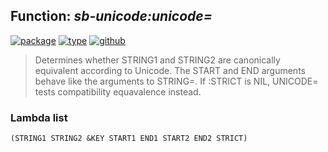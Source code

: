## Function: ***sb-unicode:unicode=***
[![package](https://img.shields.io/badge/Package-SB--UNICODE-5f9ea0.svg?style=social&colorA=999999)](../) [![type](https://img.shields.io/badge/Type-Function-5f9ea0.svg?style=social&colorA=999999)](../#function) [![github](https://img.shields.io/badge/GitHub-View_the_source-5f9ea0.svg?style=social&colorA=999999&logo=github)](https://github.com/sbcl/sbcl/blob/master/src/code/target-unicode.lisp/) 

> Determines whether STRING1 and STRING2 are canonically equivalent according
> to Unicode. The START and END arguments behave like the arguments to STRING=.
> If :STRICT is NIL, UNICODE= tests compatibility equavalence instead.

### Lambda list
```
(STRING1 STRING2 &KEY START1 END1 START2 END2 STRICT)
```
